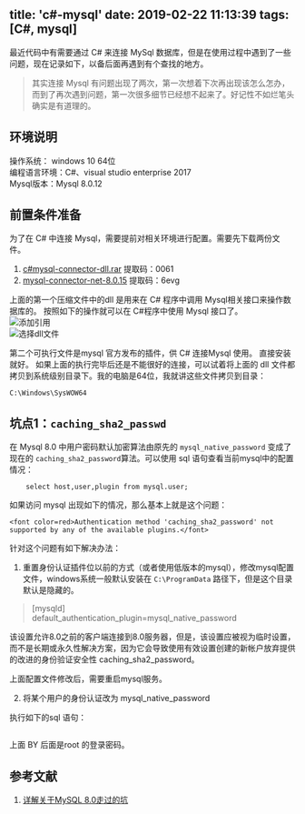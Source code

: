 title: 'c#-mysql'
date: 2019-02-22 11:13:39
tags: [C#, mysql]
---

最近代码中有需要通过 C# 来连接 MySql 数据库，但是在使用过程中遇到了一些问题，现在记录如下，以备后面再遇到有个查找的地方。

> 其实连接 Mysql 有问题出现了两次，第一次想着下次再出现该怎么怎办，而到了再次遇到问题，第一次很多细节已经想不起来了。好记性不如烂笔头确实是有道理的。

<!-- more -->

## 环境说明

操作系统： windows 10 64位  
编程语言环境：C#、visual studio enterprise 2017  
Mysql版本：Mysql 8.0.12

## 前置条件准备
为了在 C# 中连接 Mysql，需要提前对相关环境进行配置。需要先下载两份文件。  


1. [c#mysql-connector-dll.rar](https://pan.baidu.com/s/1O0rEDoBNZsHbj2vWksNFOw) 提取码：0061   
2. [mysql-connector-net-8.0.15](https://pan.baidu.com/s/1F5kwi6vBMeLcelfAhUVRxA) 提取码：6evg 

上面的第一个压缩文件中的dll 是用来在 C# 程序中调用 Mysql相关接口来操作数据库的。 按照如下的操作就可以在 C#程序中使用 Mysql 接口了。  
![添加引用](/images/net-mysql/add_reference.png)  
![选择dll文件](/images/net-mysql/choose_dll.png)

第二个可执行文件是mysql 官方发布的插件，供 C# 连接Mysql 使用。 直接安装就好。
如果上面的执行完毕后还是不能很好的连接，可以试着将上面的 dll 文件都拷贝到系统级别目录下。我的电脑是64位，我就讲这些文件拷贝到目录：

```
C:\Windows\SysWOW64
```

## 坑点1：`caching_sha2_passwd`

在 Mysql 8.0 中用户密码默认加密算法由原先的 `mysql_native_password` 变成了现在的 `caching_sha2_password`算法。可以使用 sql 语句查看当前mysql中的配置情况：

```
    select host,user,plugin from mysql.user;
```

如果访问 mysql 出现如下的情况，那么基本上就是这个问题：

```
<font color=red>Authentication method 'caching_sha2_password' not supported by any of the available plugins.</font>
```

针对这个问题有如下解决办法：
1. 重置身份认证插件位以前的方式（或者使用低版本的mysql），修改mysql配置文件，windows系统一般默认安装在 `C:\ProgramData` 路径下，但是这个目录默认是隐藏的。 

> [mysqld]  
> default_authentication_plugin=mysql_native_password

该设置允许8.0之前的客户端连接到8.0服务器，但是，该设置应被视为临时设置，而不是长期或永久性解决方案，因为它会导致使用有效设置创建的新帐户放弃提供的改进的身份验证安全性 caching_sha2_password。

上面配置文件修改后，需要重启mysql服务。

2. 将某个用户的身份认证改为 mysql_native_password

执行如下的sql 语句：

```ALTER USER 'root'@'localhost' IDENTIFIED WITH mysql_native_password BY 'root';
```

上面 BY 后面是root 的登录密码。

## 参考文献

1. [详解关于MySQL 8.0走过的坑](https://www.jb51.net/article/148068.htm)